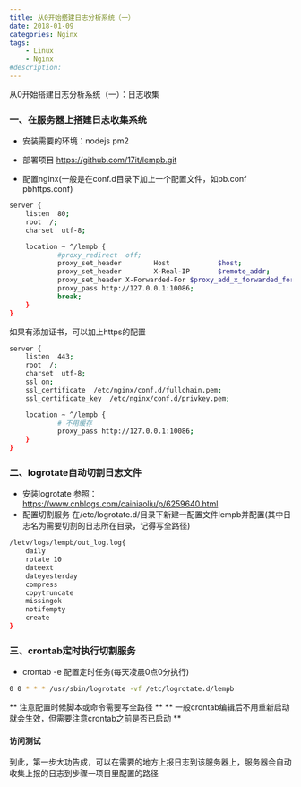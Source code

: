 ```yaml
---
title: 从0开始搭建日志分析系统（一）
date: 2018-01-09
categories: Nginx
tags: 
    - Linux
    - Nginx
#description: 
---
```


从0开始搭建日志分析系统（一）：日志收集
<!-- more -->

### 一、在服务器上搭建日志收集系统
+ 安装需要的环境：nodejs pm2

+ 部署项目
  <https://github.com/17it/lempb.git>
+ 配置nginx(一般是在conf.d目录下加上一个配置文件，如pb.conf pbhttps.conf)
```bash
server {
    listen  80;
    root  /;
    charset  utf-8;

    location ~ ^/lempb {
            #proxy_redirect  off;
            proxy_set_header        Host            $host;
            proxy_set_header        X-Real-IP       $remote_addr;
            proxy_set_header X-Forwarded-For $proxy_add_x_forwarded_for;
            proxy_pass http://127.0.0.1:10086;
            break;
    }
}
```
如果有添加证书，可以加上https的配置
```bash
server {
    listen  443;
    root  /;
    charset  utf-8;
    ssl on;
    ssl_certificate  /etc/nginx/conf.d/fullchain.pem;
    ssl_certificate_key  /etc/nginx/conf.d/privkey.pem;

    location ~ ^/lempb {
            # 不用缓存
            proxy_pass http://127.0.0.1:10086;
    }
}
```

### 二、logrotate自动切割日志文件
+ 安装logrotate
参照：<https://www.cnblogs.com/cainiaoliu/p/6259640.html>
+ 配置切割服务
在/etc/logrotate.d/目录下新建一配置文件lempb并配置(其中日志名为需要切割的日志所在目录，记得写全路径)
```bash
/letv/logs/lempb/out_log.log{
    daily
    rotate 10
    dateext
    dateyesterday
    compress
    copytruncate
    missingok
    notifempty
    create
}
```

### 三、crontab定时执行切割服务
+ crontab -e 配置定时任务(每天凌晨0点0分执行)
```bash
0 0 * * * /usr/sbin/logrotate -vf /etc/logrotate.d/lempb
```
** 注意配置时候脚本或命令需要写全路径 **
** 一般crontab编辑后不用重新启动就会生效，但需要注意crontab之前是否已启动 **

#### 访问测试
到此，第一步大功告成，可以在需要的地方上报日志到该服务器上，服务器会自动收集上报的日志到步骤一项目里配置的路径

